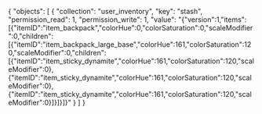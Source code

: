 {
  "objects": [
    {
      "collection": "user_inventory",
      "key": "stash",
      "permission_read": 1,
      "permission_write": 1,
      "value": "{\"version\":1,\"items\":[{\"itemID\":\"item_backpack\",\"colorHue\":0,\"colorSaturation\":0,\"scaleModifier\":0,\"children\":[{\"itemID\":\"item_backpack_large_base\",\"colorHue\":161,\"colorSaturation\":120,\"scaleModifier\":0,\"children\":[{\"itemID\":\"item_sticky_dynamite\",\"colorHue\":161,\"colorSaturation\":120,\"scaleModifier\":0},{\"itemID\":\"item_sticky_dynamite\",\"colorHue\":161,\"colorSaturation\":120,\"scaleModifier\":0},
{\"itemID\":\"item_sticky_dynamite\",\"colorHue\":161,\"colorSaturation\":120,\"scaleModifier\":0}]}]}]}"
    }
 ]
}
